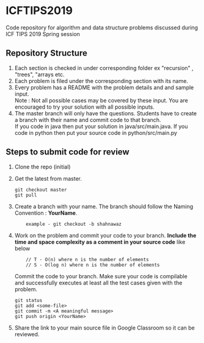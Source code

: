# ICFTIPS2019
Code repository for algorithm and data structure problems discussed during ICF TIPS 2019 Spring session

## Repository Structure
1. Each section is checked in under corresponding folder ex "recursion" , "trees", "arrays etc.
2. Each problem is filed under the corresponding section with its name.
3. Every problem has a README with the problem details and and sample input.  
Note : Not all possible cases may be covered by these input. You are encouraged to try your solution with all possible inputs.
4. The master branch will only have the questions. Students have to create a branch with their name and commit code to that branch.   
If you code in java then put your solution in java/src/main.java. If you code in python then put your source code in python/src/main.py
    
## Steps to submit code for review
1. Clone the repo (initial)
2. Get the latest from master.
    ``` 
    git checkout master   
    git pull 
    ```
3. Create a branch with your name. The branch should follow the Naming Convention : **YourName**. 
    ``` git checkout -b <YourName>
        example - git checkout -b shahnawaz
    ```
    
4. Work on the problem and commit your code to your branch. **Include the time and space complexity as a comment in your source code** like below
    ```     
        // T - O(n) where n is the number of elements
        // S - O(log n) where n is the number of elements
    ```
    Commit the code to your branch. Make sure your code is compilable and successfully executes at least all the test cases given with the problem.  
    ```
    git status
    git add <some-file>
    git commit -m <A meaningful message>
    git push origin <YourName>
    ```
5. Share the link to your main source file in Google Classroom so it can be reviewed.
